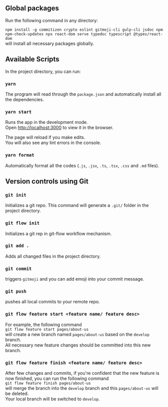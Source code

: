 ## Global packages
Run the following command in any directory:

`npm install -g commitizen crypto eslint gitmoji-cli gulp-cli jsdoc npm npm-check-updates npx react-dom serve typedoc typescript @types/react-dom` <br />
will install all necessary packages globally.

## Available Scripts

In the project directory, you can run:

### `yarn`
The program will read through the `package.json` and automatically install all the dependencies.

### `yarn start`

Runs the app in the development mode.<br />
Open [http://localhost:3000](http://localhost:3000) to view it in the browser.

The page will reload if you make edits.<br />
You will also see any lint errors in the console.

### `yarn format`
Automatically format all the codes (`.js`, `.jsx`, `.ts`, `.tsx`, `.css` and `.md` files).

## Version controls using Git

### `git init`
Initializes a git repo. This command will generate a `.git/` folder in the project directory.

### `git flow init`
Initializes a git rep in git-flow workflow mechanism.

### `git add .`
Adds all changed files in the project directory.

### `git commit`
triggers `gitmoji` and you can add emoji into your commit message.

### `git push`
pushes all local commits to your remote repo.

### `git flow feature start <feature name/ feature desc>`
For example, the following command <br />
`git flow feature start pages/about-us` <br />
will create a new branch named `pages/about-us` based on the `develop` branch. <br />
All necessary new feature changes should be committed into this new branch.

### `git flow feature finish <feature name/ feature desc>`
After few changes and commits, if you're confident that the new feature is now finished, you can run the following command <br />
`git flow feature finish pages/about-us` <br />
will merge the branch into the `develop` branch and this `pages/about-us` will be deleted. <br />
Your local branch will be switched to `develop`.